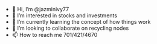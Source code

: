 - 👋 Hi, I’m @jazminivy77
- 👀 I’m interested in stocks and investments
- 🌱 I’m currently learning the concept of how things work 
- 💞️ I’m looking to collaborate on recycling nodes
- 📫 How to reach me 701/421/4670

<!---
jazminivy77/jazminivy77 is a ✨ special ✨ repository because its `README.md` (this file) appears on your GitHub profile.
You can click the Preview link to take a look at your changes.
--->
